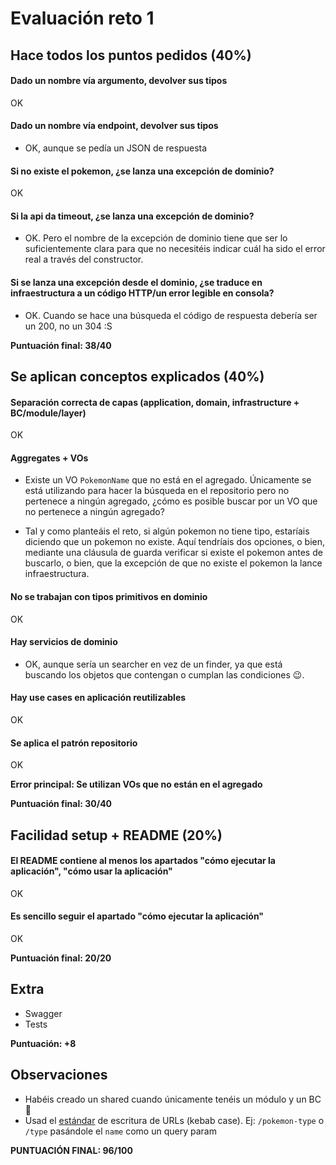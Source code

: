 # Evaluación reto 1

## Hace todos los puntos pedidos (40%)

#### Dado un nombre vía argumento, devolver sus tipos

OK

#### Dado un nombre vía endpoint, devolver sus tipos

- OK, aunque se pedía un JSON de respuesta

#### Si no existe el pokemon, ¿se lanza una excepción de dominio?

OK

#### Si la api da timeout, ¿se lanza una excepción de dominio?

- OK. Pero el nombre de la excepción de dominio tiene que ser lo suficientemente clara para que no necesitéis indicar
  cuál ha sido el error real a través del constructor.

#### Si se lanza una excepción desde el dominio, ¿se traduce en infraestructura a un código HTTP/un error legible en consola?

- OK. Cuando se hace una búsqueda el código de respuesta debería ser un 200, no un 304 :S

**Puntuación final: 38/40**

## Se aplican conceptos explicados (40%)

#### Separación correcta de capas (application, domain, infrastructure + BC/module/layer)

OK

#### Aggregates + VOs

- Existe un VO `PokemonName` que no está en el agregado. Únicamente se está utilizando para hacer la búsqueda en el
  repositorio pero no pertenece a ningún agregado, ¿cómo es posible buscar por un VO que no pertenece a ningún agregado?

- Tal y como planteáis el reto, si algún pokemon no tiene tipo, estaríais diciendo que un pokemon no existe. Aquí
  tendríais dos opciones, o bien, mediante una cláusula de guarda verificar si existe el pokemon antes de buscarlo, o
  bien, que la excepción de que no existe el pokemon la lance infraestructura.

#### No se trabajan con tipos primitivos en dominio

OK

#### Hay servicios de dominio

- OK, aunque sería un searcher en vez de un finder, ya que está buscando los objetos que contengan o cumplan las
  condiciones 😉.

#### Hay use cases en aplicación reutilizables

OK

#### Se aplica el patrón repositorio

OK

**Error principal: Se utilizan VOs que no están en el agregado**

**Puntuación final: 30/40**

## Facilidad setup + README (20%)

#### El README contiene al menos los apartados "cómo ejecutar la aplicación", "cómo usar la aplicación"

OK

#### Es sencillo seguir el apartado "cómo ejecutar la aplicación"

OK

**Puntuación final: 20/20**

## Extra

- Swagger
- Tests

**Puntuación: +8**

## Observaciones

- Habéis creado un shared cuando únicamente tenéis un módulo y un BC 🤔
- Usad
  el [estándar](https://www.theserverside.com/blog/Coffee-Talk-Java-News-Stories-and-Opinions/Why-you-should-make-kebab-case-a-URL-naming-convention-best-practice)
  de escritura de URLs (kebab case). Ej: `/pokemon-type` o `/type` pasándole el `name` como un query param

**PUNTUACIÓN FINAL: 96/100**
